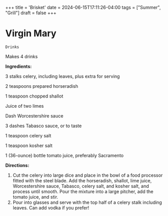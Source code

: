 +++
title = 'Brisket'
date = 2024-06-15T17:11:26-04:00
tags = ["Summer", "Grill"]
draft = false
+++
# Virgin Mary

`Drinks`

Makes 4 drinks

**Ingredients:**

3 stalks celery, including leaves, plus extra for serving

2 teaspoons prepared horseradish

1 teaspoon chopped shallot

Juice of two limes

Dash Worcestershire sauce

3 dashes Tabasco sauce, or to taste

1 teaspoon celery salt

1 teaspoon kosher salt

1 (36-ounce) bottle tomato juice, preferably Sacramento

**Directions:**

1. Cut the celery into large dice and place in the bowl of a food processor fitted with the steel blade. Add the horseradish, shallot, lime juice, Worcestershire sauce, Tabasco, celery salt, and kosher salt, and process until smooth. Pour the mixture into a large pitcher, add the tomato juice, and stir.
2. Pour into glasses and serve with the top half of a celery stalk including leaves. Can add vodka if you prefer!
